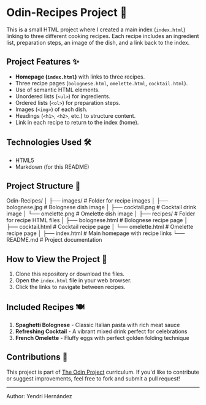 # Odin-Recipes Project 🍳

This is a small HTML project where I created a main index (`index.html`) linking to three different cooking recipes. Each recipe includes an ingredient list, preparation steps, an image of the dish, and a link back to the index.

## Project Features ✨

- **Homepage (`index.html`)** with links to three recipes.
- Three recipe pages (`bolognese.html`, `omelette.html`, `cocktail.html`).
- Use of semantic HTML elements.
- Unordered lists (`<ul>`) for ingredients.
- Ordered lists (`<ol>`) for preparation steps.
- Images (`<img>`) of each dish.
- Headings (`<h1>`, `<h2>`, etc.) to structure content.
- Link in each recipe to return to the index (home).

## Technologies Used 🛠️

- HTML5
- Markdown (for this README)

## Project Structure 📂

Odin-Recipes/
│
├── images/ # Folder for recipe images
│ ├── bolognese.jpg # Bolognese dish image
│ ├── cocktail.png # Cocktail drink image
│ └── omelette.png # Omelette dish image
│
├── recipes/ # Folder for recipe HTML files
│ ├── bolognese.html # Bolognese recipe page
│ ├── cocktail.html # Cocktail recipe page
│ └── omelette.html # Omelette recipe page
│
├── index.html # Main homepage with recipe links
└── README.md # Project documentation

## How to View the Project 👀

1. Clone this repository or download the files.
2. Open the `index.html` file in your web browser.
3. Click the links to navigate between recipes.

## Included Recipes 🍽️

1. **Spaghetti Bolognese** - Classic Italian pasta with rich meat sauce
2. **Refreshing Cocktail** - A vibrant mixed drink perfect for celebrations
3. **French Omelette** - Fluffy eggs with perfect golden folding technique

## Contributions 🤝

This project is part of [The Odin Project](https://www.theodinproject.com/) curriculum. If you'd like to contribute or suggest improvements, feel free to fork and submit a pull request!

---

Author: Yendri Hernández
